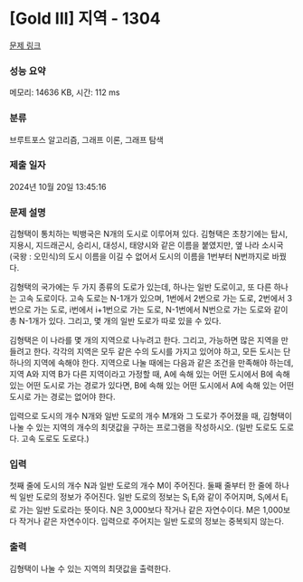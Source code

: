 # [Gold III] 지역 - 1304 

[문제 링크](https://www.acmicpc.net/problem/1304) 

### 성능 요약

메모리: 14636 KB, 시간: 112 ms

### 분류

브루트포스 알고리즘, 그래프 이론, 그래프 탐색

### 제출 일자

2024년 10월 20일 13:45:16

### 문제 설명

<p>김형택이 통치하는 빅뱅국은 N개의 도시로 이루어져 있다. 김형택은 초창기에는 탑시, 지용시, 지드래곤시, 승리시, 대성시, 태양시와 같은 이름을 붙였지만, 옆 나라 소시국 (국왕 : 오민식)의 도시 이름을 이길 수 없어서 도시의 이름을 1번부터 N번까지로 바꿨다.</p>

<p>김형택의 국가에는 두 가지 종류의 도로가 있는데, 하나는 일반 도로이고, 또 다른 하나는 고속 도로이다. 고속 도로는 N-1개가 있으며, 1번에서 2번으로 가는 도로, 2번에서 3번으로 가는 도로, i번에서 i+1번으로 가는 도로, N-1번에서 N번으로 가는 도로와 같이 총 N-1개가 있다. 그리고, 몇 개의 일반 도로가 따로 있을 수 있다.</p>

<p>김형택은 이 나라를 몇 개의 지역으로 나누려고 한다. 그리고, 가능하면 많은 지역을 만들려고 한다. 각각의 지역은 모두 같은 수의 도시를 가지고 있어야 하고, 모든 도시는 단 하나의 지역에 속해야 한다. 지역으로 나눌 때에는 다음과 같은 조건을 만족해야 하는데, 지역 A와 지역 B가 다른 지역이라고 가정할 때, A에 속해 있는 어떤 도시에서 B에 속해 있는 어떤 도시로 가는 경로가 있다면, B에 속해 있는 어떤 도시에서 A에 속해 있는 어떤 도시로 가는 경로는 없어야 한다.</p>

<p>입력으로 도시의 개수 N개와 일반 도로의 개수 M개와 그 도로가 주어졌을 때, 김형택이 나눌 수 있는 지역의 개수의 최댓값을 구하는 프로그램을 작성하시오. (일반 도로도 도로다. 고속 도로도 도로다.)</p>

### 입력 

 <p>첫째 줄에 도시의 개수 N과 일반 도로의 개수 M이 주어진다. 둘째 줄부터 한 줄에 하나씩 일반 도로의 정보가 주어진다. 일반 도로의 정보는 S<sub>i</sub> E<sub>i</sub>와 같이 주어지며, S<sub>i</sub>에서 E<sub>i</sub>로 가는 일반 도로라는 뜻이다. N은 3,000보다 작거나 같은 자연수이다. M은 1,000보다 작거나 같은 자연수이다. 입력으로 주어지는 일반 도로의 정보는 중복되지 않는다.</p>

### 출력 

 <p>김형택이 나눌 수 있는 지역의 최댓값을 출력한다.</p>


